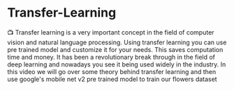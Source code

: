# Transfer-Learning

📺 Transfer learning is a very important concept in the field of computer vision and natural language processing. Using transfer learning you can use pre trained model and customize it for your needs. This saves computation time and money. It has been a revolutionary break through in the field of deep learning and nowadays you see it being used widely in the industry. In this video we will go over some theory behind transfer learning and then use google's mobile net v2 pre trained model to train our flowers dataset
